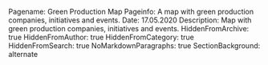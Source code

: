 Pagename: Green Production Map
Pageinfo: A map with green production companies, initiatives and events.
Date: 17.05.2020
Description: Map with green production companies, initiatives and events.
HiddenFromArchive: true
HiddenFromAuthor: true
HiddenFromCategory: true
HiddenFromSearch: true
NoMarkdownParagraphs: true
SectionBackground: alternate
